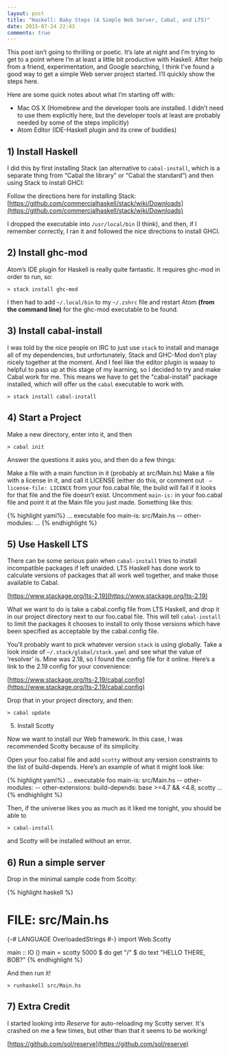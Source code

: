 ```yaml
---
layout: post
title: "Haskell: Baby Steps (A Simple Web Server, Cabal, and LTS)"
date: 2015-07-24 22:43
comments: true
---
```


This post isn’t going to thrilling or poetic. It’s late at night and I’m trying to get to a point where I’m at least a little bit productive with Haskell. After help from a friend, experimentation, and Google searching, I think I’ve found a good way to get a simple Web server project started. I’ll quickly show the steps here.

Here are some quick notes about what I’m starting off with:

- Mac OS X (Homebrew and the developer tools are installed. I didn’t need to use them explicitly here, but the developer tools at least are probably needed by some of the steps implicitly)
- Atom Editor (IDE-Haskell plugin and its crew of buddies)

## 1) Install Haskell

I did this by first installing Stack (an alternative to `cabal-install`, which is a separate thing from “Cabal the library” or “Cabal the standard”) and then using Stack to install GHCI:

Follow the directions here for installing Stack: [https://github.com/commercialhaskell/stack/wiki/Downloads](https://github.com/commercialhaskell/stack/wiki/Downloads)

I dropped the executable into `/usr/local/bin` (I think), and then, if I remember correctly, I ran it and followed the nice directions to install GHCI.

## 2) Install ghc-mod

Atom’s IDE plugin for Haskell is really quite fantastic. It requires ghc-mod in order to run, so:

`> stack install ghc-mod`

I then had to add `~/.local/bin` to my `~/.zshrc` file and restart Atom **(from the command line)** for the ghc-mod executable to be found.

## 3) Install cabal-install

I was told by the nice people on IRC to just use `stack` to install and manage all of my dependencies, but unfortunately, Stack and GHC-Mod don’t play nicely together at the moment. And I feel like the editor plugin is waaay to helpful to pass up at this stage of my learning, so I decided to try and make Cabal work for me. This means we have to get the "cabal-install" package installed, which will offer us the `cabal` executable to work with.

`> stack install cabal-install`

## 4) Start a Project

Make a new directory, enter into it, and then

`> cabal init`

Answer the questions it asks you, and then do a few things:

Make a file with a main function in it (probably at src/Main.hs)
Make a file with a license in it, and call it LICENSE (either do this, or comment out ` — license-file: LICENCE` from your foo.cabal file, the build will fail if it looks for that file and the file doesn’t exist.
Uncomment `main-is:` in your foo.cabal file and point it at the Main file you just made. Something like this:

{% highlight yaml%}
...
executable foo
  main-is: src/Main.hs
  -- other-modules:
...
{% endhighlight %}

## 5) Use Haskell LTS

There can be some serious pain when `cabal-install` tries to install incompatible packages if left unaided. LTS Haskell has done work to calculate versions of packages that all work well together, and make those available to Cabal.

[https://www.stackage.org/lts-2.19](https://www.stackage.org/lts-2.19)

What we want to do is take a cabal.config file from LTS Haskell, and drop it in our project directory next to our foo.cabal file. This will tell `cabal-install` to limit the packages it chooses to install to only those versions which have been specified as acceptable by the cabal.config file.

You’ll probably want to pick whatever version `stack` is using globally. Take a look inside of `~/.stack/global/stack.yaml` and see what the value of ‘resolver’ is. Mine was 2.18, so I found the config file for it online. Here’s a link to the 2.19 config for your convenience:

[https://www.stackage.org/lts-2.19/cabal.config](https://www.stackage.org/lts-2.19/cabal.config)

Drop that in your project directory, and then:

`> cabal update`

5) Install Scotty

Now we want to install our Web framework. In this case, I was recommended Scotty because of its simplicity.

Open your foo.cabal file and add `scotty` without any version constraints to the list of build-depends. Here’s an example of what it might look like:

{% highlight yaml%}
...
executable foo
  main-is: src/Main.hs
  -- other-modules:
  -- other-extensions:
  build-depends:       base >=4.7 && <4.8,
                       scotty
...
{% endhighlight %}

Then, if the universe likes you as much as it liked me tonight, you should be able to

`> cabal-install`

and Scotty will be installed without an error.

## 6) Run a simple server

Drop in the minimal sample code from Scotty:

{% highlight haskell %}
# FILE: src/Main.hs

{-# LANGUAGE OverloadedStrings #-}
import Web.Scotty

main :: IO ()
main = scotty 5000 $ do
  get "/" $ do
    text "HELLO THERE, BOB?"
{% endhighlight %}

And then run it!

`> runhaskell src/Main.hs`

## 7) Extra Credit

I started looking into *Reserve* for auto-reloading my Scotty server. It's crashed on me a few
times, but other than that it seems to be working!

[https://github.com/sol/reserve](https://github.com/sol/reserve)
